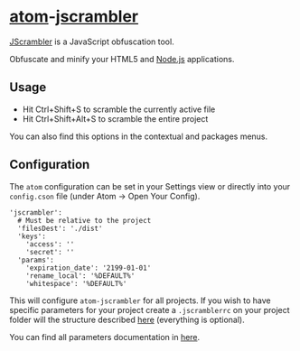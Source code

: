 # [atom](https://atom.io/)-[jscrambler](https://jscrambler.com/)

[JScrambler](https://jscrambler.com/) is a JavaScript obfuscation tool.

Obfuscate and minify your HTML5 and [Node.js](http://nodejs.org/) applications.

## Usage

* Hit Ctrl+Shift+S to scramble the currently active file
* Hit Ctrl+Shift+Alt+S to scramble the entire project

You can also find this options in the contextual and packages menus.

## Configuration
The `atom` configuration can be set in your Settings view or directly into
your `config.cson` file (under Atom -> Open Your Config).

    'jscrambler':
      # Must be relative to the project
      'filesDest': './dist'
      'keys':
        'access': ''
        'secret': ''
      'params':
  	    'expiration_date': '2199-01-01'
  	    'rename_local': '%DEFAULT%'
  	    'whitespace': '%DEFAULT%'

This will configure `atom-jscrambler` for all projects. If you wish to have
specific parameters for your project create a `.jscramblerrc` on your project
folder will the structure described
[here](https://github.com/jscrambler/node-jscrambler#rc-configuration)
(everything is optional).

You can find all parameters documentation in
[here](https://github.com/auditmark/node-jscrambler).
